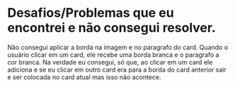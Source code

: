# Desafios/Problemas que eu encontrei e não consegui resolver.

Não consegui aplicar a borda na imagem e no paragrafo do card. Quando o usuário clicar em um card, ele recebe uma borda branca e o paragrafo a cor branca. Na verdade eu consegui, só que, ao clicar em um card ele adiciona e se eu clicar em outro card era para a borda do card anterior sair e ser colocada no card atual mas isso não acontece.
